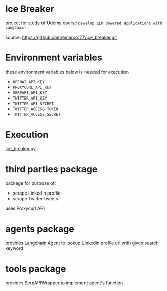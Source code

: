 # Ice Breaker

project for study of Udemy course `Develop LLM powered applications with LangChain`

source: https://github.com/emarco177/ice_breaker.git

# Environment variables

these environment variables below is needed for execution

- `OPENAI_API_KEY`
- `PROXYCURL_API_KEY`
- `SERPAPI_API_KEY`
- `TWITTER_API_KEY`
- `TWITTER_API_SECRET`
- `TWITTER_ACCESS_TOKEN`
- `TWITTER_ACCESS_SECRET`

# Execution

[ice_breaker.py](ice_breaker.py)

# third parties package

package for purpose of:

- scrape Linkedin profile
- scrape Twitter tweets

uses Proxycurl API

# agents package

provides Langchain Agent to lookup Linkedin profile url with given search keyword

# tools package

provides SerpAPIWrapper to implement agent's function